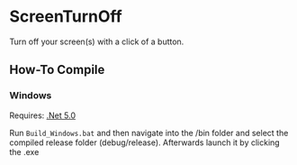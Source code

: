 # ScreenTurnOff
Turn off your screen(s) with a click of a button.

## How-To Compile

### Windows
Requires: [.Net 5.0](https://dotnet.microsoft.com/download/dotnet/thank-you/runtime-desktop-5.0.7-windows-x64-installer)

Run `Build_Windows.bat` and then navigate into the /bin folder and select the compiled release folder (debug/release). Afterwards launch it by clicking the .exe